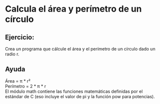 # Calcula el área y perímetro de un círculo

## Ejercicio:
Crea un programa que cálcule el área y el perímetro de
un círculo dado un radio r.

## Ayuda
Área = π * r²</br>
Perímetro = 2 * π * r</br>
El módulo math contiene las funciones matemáticas definidas por el estándar de C (eso incluye el valor de pi y la función pow para potencias).